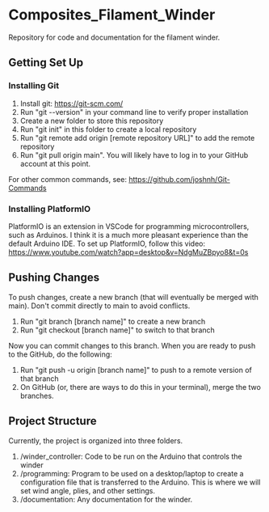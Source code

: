 # Composites_Filament_Winder

Repository for code and documentation for the filament winder.

## Getting Set Up

### Installing Git
1. Install git: https://git-scm.com/
2. Run "git --version" in your command line to verify proper installation
3. Create a new folder to store this repository
4. Run "git init" in this folder to create a local repository
5. Run "git remote add origin [remote repository URL]" to add the remote repository
6. Run "git pull origin main". You will likely have to log in to your GitHub account at this point.

For other common commands, see: https://github.com/joshnh/Git-Commands

### Installing PlatformIO
PlatformIO is an extension in VSCode for programming microcontrollers, such as Arduinos. I think it is a much more pleasant experience than the default Arduino IDE. To set up PlatformIO, follow this video: https://www.youtube.com/watch?app=desktop&v=NdgMuZBpyo8&t=0s

## Pushing Changes
To push changes, create a new branch (that will eventually be merged with main). Don't commit directly to main to avoid conflicts.
1. Run "git branch [branch name]" to create a new branch
2. Run "git checkout [branch name]" to switch to that branch

Now you can commit changes to this branch. When you are ready to push to the GitHub, do the following:
1. Run "git push -u origin [branch name]" to push to a remote version of that branch
2. On GitHub (or, there are ways to do this in your terminal), merge the two branches.

## Project Structure
Currently, the project is organized into three folders.
1. /winder_controller: Code to be run on the Arduino that controls the winder
2. /programming: Program to be used on a desktop/laptop to create a configuration file that is transferred to the Arduino. This is where we will set wind angle, plies, and other settings.
3. /documentation: Any documentation for the winder.
